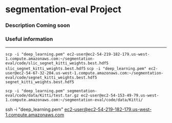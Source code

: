# segmentation-eval Project

### Description Coming soon


### Useful information
---
`scp -i "deep_learning.pem" ec2-user@ec2-54-219-182-179.us-west-1.compute.amazonaws.com:~/segmentation-eval/code/slic_segnet_kitti_weights.best.hdf5 slic_segnet_kitti_weights.best.hdf5`
`scp -i "deep_learning.pem" ec2-user@ec2-54-67-32-204.us-west-1.compute.amazonaws.com:~/segmentation-eval/code/segnet_kitti_weights.best.hdf5 segnet_kitti_weights.best.hdf5`

`scp -i "deep_learning.pem" segmentation-eval/code/data/Kitti/test.tar.gz ec2-user@ec2-54-153-49-79.us-west-1.compute.amazonaws.com:~/segmentation-eval/code/data/Kitti/`

ssh -i "deep_learning.pem" ec2-user@ec2-54-219-182-179.us-west-1.compute.amazonaws.com

